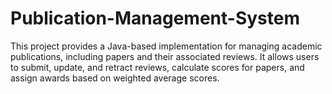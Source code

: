 # Publication-Management-System
This project provides a Java-based implementation for managing academic publications, including papers and their associated reviews. It allows users to submit, update, and retract reviews, calculate scores for papers, and assign awards based on weighted average scores.
